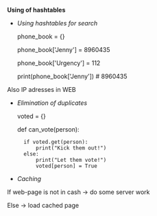 **Using of hashtables**

- _Using hashtables for search_


    phone_book = {}
    
    phone_book['Jenny'] = 8960435
    
    phone_book['Urgency'] = 112
    
    print(phone_book['Jenny']) # 8960435

Also IP adresses in WEB

- _Elimination of duplicates_


    voted = {}
    
    def can_vote(person):

        if voted.get(person):
            print("Kick them out!")
        else:
            print("Let them vote!")
            voted[person] = True
        
- _Caching_

If web-page is not in cash -> do some server work

Else -> load cached page